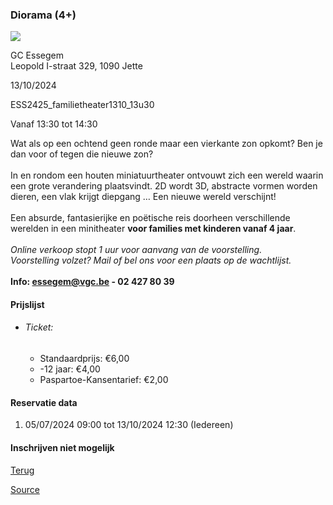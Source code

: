 ### Diorama (4+)

![](https://s3-eu-west-1.amazonaws.com/os-kwdo/prod/vgc/images/activity/6687dd4a23e9a_Diorama_2_©_Mathias_Theisen.jpg)

GC Essegem  
Leopold I-straat 329, 1090 Jette

13/10/2024

ESS2425_familietheater1310_13u30

Vanaf 13:30 tot 14:30

Wat als op een ochtend geen ronde maar een vierkante zon opkomt? Ben je dan voor of tegen die nieuwe zon?  
<br/>In en rondom een houten miniatuurtheater ontvouwt zich een wereld waarin een grote verandering plaatsvindt. 2D wordt 3D, abstracte vormen worden dieren, een vlak krijgt diepgang … Een nieuwe wereld verschijnt!  
<br/>Een absurde, fantasierijke en poëtische reis doorheen verschillende werelden in een minitheater **voor families met kinderen vanaf 4 jaar**.  
<br/>*Online verkoop stopt 1 uur voor aanvang van de voorstelling.  
*Voorstelling volzet? Mail of bel ons voor een plaats op de wachtlijst.**  
<br/>****Info: [essegem@vgc.be](mailto:essegem@vgc.be) - 02 427 80 39****  

#### Prijslijst

* ###### Ticket:
    
    * Standaardprijs: €6,00
    * \-12 jaar: €4,00
    * Paspartoe-Kansentarief: €2,00

  

#### Reservatie data

1.  05/07/2024 09:00 tot 13/10/2024 12:30 (Iedereen)

#### Inschrijven niet mogelijk

[Terug](/activity/index)

[Source](https://tickets.vgc.be/ticketingActivity/subscribe/ESS2425_familietheater1310_13u30)